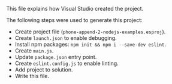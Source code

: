 This file explains how Visual Studio created the project.

The following steps were used to generate this project:
- Create project file (`phone-append-2-nodejs-examples.esproj`).
- Create `launch.json` to enable debugging.
- Install npm packages: `npm init && npm i --save-dev eslint`.
- Create `main.js`.
- Update `package.json` entry point.
- Create `eslint.config.js` to enable linting.
- Add project to solution.
- Write this file.
